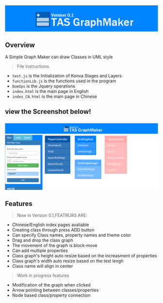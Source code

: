 ![TASGM_Banner](TASGM_Banner.png)

## Overview
A Simple Graph Maker can draw Classes in UML style

> File Instructions

+ `test.js` is the Initialization of Konva Stages and Layers
+ `functionLib.js` is the functions used in the program
+ `DomOps` is the Jquery operations 
+ `index.html` is the main page in English
+ `index_CN.html` is the main page in Chinese

## view the Screenshot below!
![index](indexEN.png)

## Features
> Now in Version 0.1,FEATRURS ARE:

+ Chinese/English index pages avaliable
+ Creating class through press ADD button
+ Can specify Class names, property names and theme color
+ Drag and drop the class graph
+ The movement of the graph is block-move
+ Can add multiple properties 
+ Class graph's height auto resize based on the increasment of properties
+ Class graph's width auto resize based on the test lengh
+ Class name will align in center

> Work in progress features

+ Modification of the graph when clicked
+ Arrow pointing between classes/properties
+ Node based class/property connection

